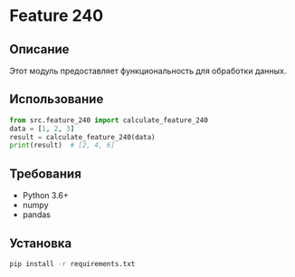 # Feature 240
## Описание
Этот модуль предоставляет функциональность для обработки данных.
## Использование
```python
from src.feature_240 import calculate_feature_240
data = [1, 2, 3]
result = calculate_feature_240(data)
print(result)  # [2, 4, 6]
```
## Требования
- Python 3.6+
- numpy
- pandas
## Установка
```bash
pip install -r requirements.txt
```